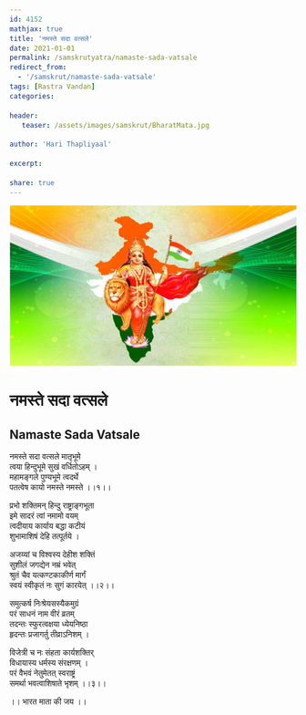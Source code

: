 ```yaml
---    
id: 4152    
mathjax: true    
title: 'नमस्ते सदा वत्सले'    
date: 2021-01-01    
permalink: /samskrutyatra/namaste-sada-vatsale
redirect_from: 
  - '/samskrut/namaste-sada-vatsale'
tags: [Rastra Vandan]    
categories:    
    
header:    
   teaser: /assets/images/samskrut/BharatMata.jpg    
    
author: 'Hari Thapliyaal'    
    
excerpt:    
    
share: true    
---    
```

    
![](/assets/images/samskrut/BharatMata.jpg)    
    
# नमस्ते सदा वत्सले    
## Namaste Sada Vatsale    
नमस्ते सदा वत्सले मातृभूमे    
त्वया हिन्दुभूमे सुखं वर्धितोऽहम् ।    
महामङ्गले पुण्यभूमे त्वदर्थे    
पतत्वेष कायो नमस्ते नमस्ते ।।१।।    
    
प्रभो शक्तिमन् हिन्दु राष्ट्राङ्गभूता    
इमे सादरं त्वां नमामो वयम्    
त्वदीयाय कार्याय बद्धा कटीयं    
शुभामाशिषं देहि तत्पूर्तये ।    
    
अजय्यां च विश्वस्य देहीश शक्तिं    
सुशीलं जगद्येन नम्रं भवेत्    
श्रुतं चैव यत्कण्टकाकीर्ण मार्गं    
स्वयं स्वीकृतं नः सुगं कारयेत् ।।२।।    
    
समुत्कर्ष निःश्रेयसस्यैकमुग्रं    
परं साधनं नाम वीरं व्रतम्    
तदन्तः स्फुरत्वक्षया ध्येयनिष्ठा    
हृदन्तः प्रजागर्तु तीव्राऽनिशम् ।    
    
विजेत्री च नः संहता कार्यशक्तिर्    
विधायास्य धर्मस्य संरक्षणम् ।    
परं वैभवं नेतुमेतत् स्वराष्ट्रं    
समर्था भवत्वाशिषाते भृशम् ।।३।।    
    
।। भारत माता की जय ।।    
    
